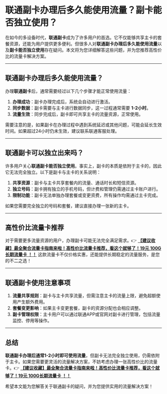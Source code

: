 # 联通副卡办理后多久能使用流量？副卡能否独立使用？

在如今的多设备时代，**联通副卡**成为了许多用户的首选。它不仅能够共享主卡的套餐资源，还能为用户提供更多便利。但很多人对**联通副卡办理后多久能使用流量**以及**副卡能否独立使用**存在疑问。本文将为您详细解答这些问题，并为您推荐高性价比的流量卡解决方案。

---

## 联通副卡办理后多久能使用流量？

办理**联通副卡**后，通常需要经过以下几个步骤才能正常使用流量：

1. **办理成功**：副卡办理完成后，系统会自动进行激活。  
2. **同步数据**：副卡需要与主卡进行数据同步，这一过程通常需要 **1-2小时**。  
3. **流量生效**：同步完成后，副卡即可共享主卡的流量资源，正常使用。

需要注意的是，如果副卡在办理过程中遇到系统延迟或其他问题，可能会延长生效时间。如果超过24小时仍未生效，建议联系联通客服处理。

---

## 联通副卡可以独立出来吗？

许多用户关心**联通副卡能否独立使用**。事实上，副卡的本质是依附于主卡的，因此它无法完全独立。以下是副卡与主卡的关系说明：

1. **共享资源**：副卡与主卡共享套餐内的流量、通话时长和短信资源。  
2. **独立号码**：副卡拥有独立的手机号码，但计费和管理仍需通过主卡账户进行。  
3. **限制功能**：副卡无法单独办理套餐或变更资费，所有操作均需通过主卡完成。

如果您需要完全独立的号码和套餐，建议直接办理一张新的主卡。

---

## 高性价比流量卡推荐

对于需要更多流量资源的用户，办理副卡可能无法完全满足需求。👉 **[【建议收藏】最全聚合流量卡指南来啦！高性价比流量卡推荐，看这个就够了！19元 100G长期流量卡 ！！](https://bit.ly/Liuliangka)** 这款流量卡不仅价格实惠，还能提供长期稳定的流量服务，是您的不二之选！

---

## 联通副卡使用注意事项

1. **流量共享规则**：副卡与主卡共享流量，但需注意主卡的流量上限，避免超额使用产生额外费用。  
2. **套餐变更影响**：如果主卡变更套餐，副卡的资源分配也会相应调整。  
3. **副卡管理权限**：主卡用户可以通过联通APP或官网对副卡进行管理，包括流量监控、停用等操作。

---

## 总结

**联通副卡办理后通常1-2小时即可使用流量**，但副卡无法完全独立使用，仍需依附于主卡。如果您需要更灵活的流量解决方案，不妨考虑办理一张高性价比的流量卡。👉 **[【建议收藏】最全聚合流量卡指南来啦！高性价比流量卡推荐，看这个就够了！19元 100G长期流量卡 ！！](https://bit.ly/Liuliangka)**

希望本文能为您解答关于联通副卡的疑问，并为您提供实用的流量解决方案！